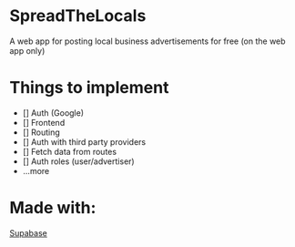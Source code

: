 # SpreadTheLocals
A web app for posting local business advertisements for free (on the web app only)

# Things to implement
* [] Auth (Google)
* [] Frontend
* [] Routing
* [] Auth with third party providers
* [] Fetch data from routes
* [] Auth roles (user/advertiser)
* ...more

# Made with:

[Supabase](supabase.com)